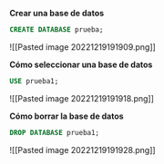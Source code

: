 
**Crear una base de datos**
```sql
CREATE DATABASE prueba;
```
![[Pasted image 20221219191909.png]]

**Cómo seleccionar una base de datos**

```sql
USE prueba1;
```
![[Pasted image 20221219191918.png]]

**Cómo borrar la base de datos**
```sql
DROP DATABASE prueba1;
```
![[Pasted image 20221219191928.png]]


